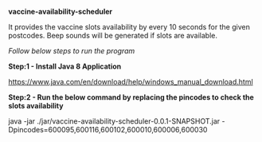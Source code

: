 **vaccine-availability-scheduler**

It provides the vaccine slots availability by every 10 seconds for the given postcodes.
Beep sounds will be generated if slots are available.

*Follow below steps to run the program*


**Step:1 - Install Java 8 Application**

https://www.java.com/en/download/help/windows_manual_download.html

**Step:2 - Run the below command by replacing the pincodes to check the slots availability**

java -jar ./jar/vaccine-availability-scheduler-0.0.1-SNAPSHOT.jar -Dpincodes=600095,600116,600102,600010,600006,600030

